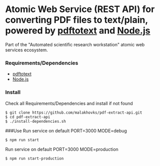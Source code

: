 # Atomic Web Service (REST API) for converting PDF files to text/plain, powered by [pdftotext](https://en.wikipedia.org/wiki/Pdftotext) and [Node.js](https://nodejs.org)
Part of the "Automated scientific research workstation" atomic web services ecosystem.
### Requirements/Dependencies
* [pdftotext](https://en.wikipedia.org/wiki/Pdftotext)
* [Node.js](https://nodejs.org)
### Install
Check all Requirements/Dependencies and install if not found
```
$ git clone https://github.com/malakhovks/pdf-extract-api.git
$ cd pdf-extract-api
$ ./install-dependencies.sh
```
###Use
Run service on default PORT=3000 MODE=debug
```
$ npm run start
```
Run service on default PORT=3000 MODE=production
```
$ npm run start-production
```